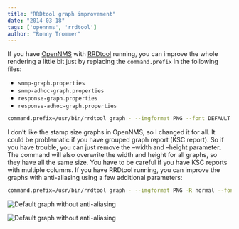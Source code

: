 ```yaml
---
title: "RRDtool graph improvement"
date: "2014-03-18"
tags: ['opennms', 'rrdtool']
author: "Ronny Trommer"
---
```


If you have [OpenNMS](http://www.opennms.org/) with [RRDtool](http://www.rrdtool.org/) running, you can improve the whole rendering a little bit just by replacing the `command.prefix` in the following files:

* `snmp-graph.properties`
* `snmp-adhoc-graph.properties`
* `response-graph.properties`
* `response-adhoc-graph.properties`

```bash
command.prefix=/usr/bin/rrdtool graph - --imgformat PNG --font DEFAULT:7 --font TITLE:10 --start {startTime} --end {endTime} -E --width=1000 --height=180
```

I don’t like the stamp size graphs in OpenNMS, so I changed it for all.
It could be problematic if you have grouped graph report (KSC report).
So if you have trouble, you can just remove the –width and –height parameter.
The command will also overwrite the width and height for all graphs, so they have all the same size.
You have to be careful if you have KSC reports with multiple columns.
If you have RRDtool running, you can improve the graphs with anti-aliasing using a few additional parameters:

```bash
command.prefix=/usr/bin/rrdtool graph - --imgformat PNG -R normal --font-render-mode normal -l 0 -E --font DEFAULT:7 --font TITLE:10 --start {startTime} --end {endTime} -c ARROW#5e5e5e --width=1000 --height=180
```

![Default graph without anti-aliasing](/images/rrd-graph-default.png)

![Default graph without anti-aliasing](/images/rrd-graph-antialiased.png)
